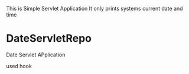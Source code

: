 This is Simple Servlet Application
It only prints systems current date and time
 # DateServletRepo
Date Servlet APplication

used hook
